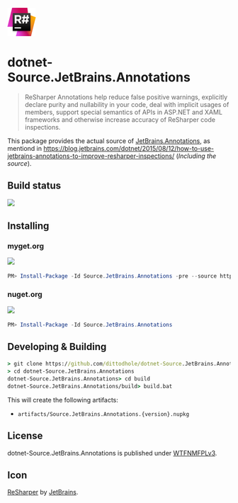 ![](assets/ReSharper_64.png)

# dotnet-Source.JetBrains.Annotations
> ReSharper Annotations help reduce false positive warnings, explicitly declare purity and nullability in your code, deal with implicit usages of members, support special semantics of APIs in ASP.NET and XAML frameworks and otherwise increase accuracy of ReSharper code inspections.

This package provides the actual source of [JetBrains.Annotations](https://www.nuget.org/packages/JetBrains.Annotations), as mentiond in https://blog.jetbrains.com/dotnet/2015/08/12/how-to-use-jetbrains-annotations-to-improve-resharper-inspections/ (*Including the source*).

## Build status

[![](https://img.shields.io/appveyor/ci/dittodhole/dotnet-source-jetbrains-annotations.svg)](https://ci.appveyor.com/project/dittodhole/dotnet-source-jetbrains-annotations)

## Installing

### myget.org

[![](https://img.shields.io/myget/dittodhole/vpre/Source.JetBrains.Annotations.svg)](https://www.myget.org/feed/dittodhole/package/nuget/Source.JetBrains.Annotations)

```powershell
PM> Install-Package -Id Source.JetBrains.Annotations -pre --source https://www.myget.org/F/dittodhole/api/v2
```

### nuget.org

[![](https://img.shields.io/nuget/v/Source.JetBrains.Annotations.svg)](https://www.nuget.org/packages/Source.JetBrains.Annotations)

```powershell
PM> Install-Package -Id Source.JetBrains.Annotations
```

## Developing & Building

```cmd
> git clone https://github.com/dittodhole/dotnet-Source.JetBrains.Annotations.git
> cd dotnet-Source.JetBrains.Annotations
dotnet-Source.JetBrains.Annotations> cd build
dotnet-Source.JetBrains.Annotations/build> build.bat
```

This will create the following artifacts:

- `artifacts/Source.JetBrains.Annotations.{version}.nupkg`

## License

dotnet-Source.JetBrains.Annotations is published under [WTFNMFPLv3](https://github.com/dittodhole/WTFNMFPLv3).

## Icon

[ReSharper](https://resources.jetbrains.com/storage/products/resharper/img/meta/ReSharper_64.png) by [JetBrains](https://www.jetbrains.com/resharper/).
